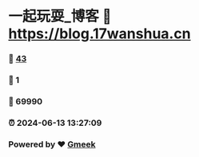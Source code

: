 # 一起玩耍_博客 :link: https://blog.17wanshua.cn 
### :page_facing_up: [43](https://blog.17wanshua.cn/tag.html) 
### :speech_balloon: 1 
### :hibiscus: 69990 
### :alarm_clock: 2024-06-13 13:27:09 
### Powered by :heart: [Gmeek](https://github.com/Meekdai/Gmeek)
